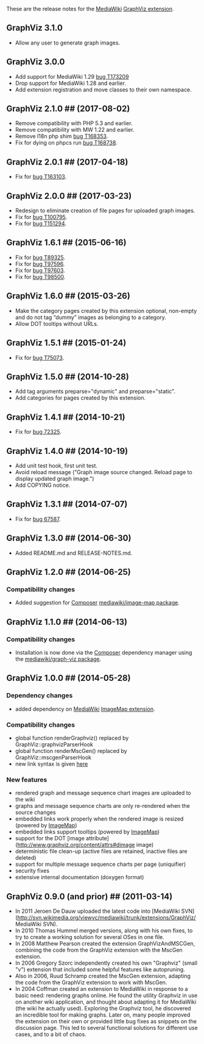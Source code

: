 These are the release notes for the [MediaWiki][mediawiki] [GraphViz extension][gv_ext].

## GraphViz 3.1.0
* Allow any user to generate graph images.

## GraphViz 3.0.0
* Add support for MediaWiki 1.29 [bug T173209](https://phabricator.wikimedia.org/T173209)
* Drop support for MediaWiki 1.28 and earlier.
* Add extension registration and move classes to their own namespace.

## GraphViz 2.1.0 ## (2017-08-02)
* Remove compatibility with PHP 5.3 and earlier.
* Remove compatibility with MW 1.22 and earlier.
* Remove I18n php shim [bug T168353](https://phabricator.wikimedia.org/T168353).
* Fix for dying on phpcs run [bug T168738](https://phabricator.wikimedia.org/T168738).

## GraphViz 2.0.1 ## (2017-04-18)
* Fix for [bug T163103](https://phabricator.wikimedia.org/T163103).

## GraphViz 2.0.0 ## (2017-03-23)
* Redesign to eliminate creation of file pages for uploaded graph images.
* Fix for [bug T100795](https://phabricator.wikimedia.org/T100795).
* Fix for [bug T151294](https://phabricator.wikimedia.org/T151294).

## GraphViz 1.6.1 ## (2015-06-16)
* Fix for [bug T89325](https://phabricator.wikimedia.org/T89325).
* Fix for [bug T97596](https://phabricator.wikimedia.org/T97596).
* Fix for [bug T97603](https://phabricator.wikimedia.org/T97603).
* Fix for [bug T98500](https://phabricator.wikimedia.org/T98500).

## GraphViz 1.6.0 ## (2015-03-26)
* Make the category pages created by this extension optional, non-empty and do not tag “dummy” images as belonging to a category.
* Allow DOT tooltips without URLs.

## GraphViz 1.5.1 ## (2015-01-24)
* Fix for [bug T75073](https://phabricator.wikimedia.org/T75073).

## GraphViz 1.5.0 ## (2014-10-28)
* Add tag arguments preparse="dynamic" and preparse="static".
* Add categories for pages created by this extension.

## GraphViz 1.4.1 ## (2014-10-21)
* Fix for [bug 72325](https://bugzilla.wikimedia.org/show_bug.cgi?id=72325).

## GraphViz 1.4.0 ## (2014-10-19)
* Add unit test hook, first unit test.
* Avoid reload message ("Graph image source changed. Reload page to display updated graph image.")
* Add COPYING notice.

## GraphViz 1.3.1 ## (2014-07-07)
* Fix for [bug 67587](https://bugzilla.wikimedia.org/show_bug.cgi?id=67587).

## GraphViz 1.3.0 ## (2014-06-30)
* Added README.md and RELEASE-NOTES.md.

## GraphViz 1.2.0 ## (2014-06-25)

### Compatibility changes
* Added suggestion for [Composer][composer] [mediawiki/image-map package](https://packagist.org/packages/mediawiki/image-map).

## GraphViz 1.1.0 ## (2014-06-13)

### Compatibility changes
* Installation is now done via the [Composer][composer] dependency manager using the [mediawiki/graph-viz package](https://packagist.org/packages/mediawiki/graph-viz).

## GraphViz 1.0.0 ## (2014-05-28)

### Dependency changes
* added dependency on [MediaWiki][mediawiki] [ImageMap extension][image_map_ext].

### Compatibility changes
* global function renderGraphviz() replaced by GraphViz::graphvizParserHook
* global function renderMscGen() replaced by GraphViz::mscgenParserHook
* new link syntax is given [here](https://www.mediawiki.org/wiki/Extension:GraphViz#Links)

### New features
* rendered graph and message sequence chart images are uploaded to the wiki
* graphs and message sequence charts are only re-rendered when the source changes
* embedded links work properly when the rendered image is resized (powered by [ImageMap][image_map_ext])
* embedded links support tooltips (powered by [ImageMap][image_map_ext])
* support for the DOT [image attribute](http://www.graphviz.org/content/attrs#dimage image)
* deterministic file clean-up (active files are retained, inactive files are deleted)
* support for multiple message sequence charts per page (uniquifier)
* security fixes
* extensive internal documentation (doxygen format)

## GraphViz 0.9.0 (and prior) ## (2011-03-14)
* In 2011 Jeroen De Dauw uploaded the latest code into [MediaWiki SVN](http://svn.wikimedia.org/viewvc/mediawiki/trunk/extensions/GraphViz/ MediaWiki SVN).
* In 2010 Thomas Hummel merged versions, along with his own fixes, to try to create a working solution for several OSes in one file.
* In 2008 Matthew Pearson created the extension GraphVizAndMSCGen, combining the code from the GraphViz extension with the MscGen extension.
* In 2006 Gregory Szorc independently created his own "Graphviz" (small "v") extension that included some helpful features like autopruning.
* Also in 2006, Ruud Schramp created the MscGen extension, adapting the code from the GraphViz extension to work with MscGen.
* In 2004 Coffman created an extension to MediaWiki in response to a basic need: rendering graphs online. He found the utility Graphviz in use on another wiki application, and thought about adapting it for MediaWiki (the wiki he actually used). Exploring the Graphviz tool, he discovered an incredible tool for making graphs.  Later on, many people improved the extension on their own or provided little bug fixes as snippets on the discussion page. This led to several functional solutions for different use cases, and to a bit of chaos.

[mediawiki]: https://www.mediawiki.org/wiki/MediaWiki
[gv_ext]: https://www.mediawiki.org/wiki/Extension:GraphViz
[image_map_ext]: https://www.mediawiki.org/wiki/Extension:ImageMap
[composer]: http://getcomposer.org/

